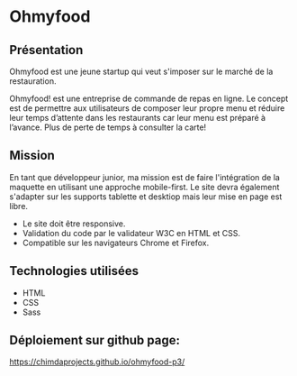 # Ohmyfood

## Présentation
Ohmyfood est une jeune startup qui veut s'imposer sur le marché de la restauration.

Ohmyfood! est une entreprise de commande de repas en ligne. Le concept est de permettre aux utilisateurs de composer leur propre menu et réduire leur temps d’attente dans les
restaurants car leur menu est préparé à l’avance. Plus de perte de temps à consulter la carte!

## Mission
En tant que développeur junior, ma mission est de faire l'intégration de la maquette en utilisant une approche mobile-first. Le site devra également s'adapter sur les supports tablette et desktiop mais leur mise en page est libre.

- Le site doit être responsive.
- Validation du code par le validateur W3C en HTML et CSS.
- Compatible sur les navigateurs Chrome et Firefox.

## Technologies utilisées

- HTML
- CSS
- Sass

## Déploiement sur github page:
https://chimdaprojects.github.io/ohmyfood-p3/